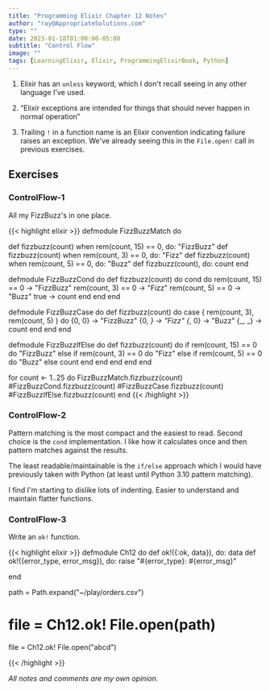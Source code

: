 ```yaml
---
title: "Programming Elixir Chapter 12 Notes"
author: "ray@AppropriateSolutions.com"
type: ""
date: 2023-01-18T01:00:00-05:00
subtitle: "Control Flow"
image: ""
tags: [LearningElixir, Elixir, ProgrammingElixirBook, Python]
---
```


1. Elixir has an `unless` keyword, which I don't recall seeing in any other language I've used.

1. “Elixir exceptions are intended for things that should never happen in normal operation”

1. Trailing `!` in a function name is an Elixir convention indicating failure raises an exception.
   We've already seeing this in the `File.open!` call in previous exercises.


## Exercises

### ControlFlow-1
All my FizzBuzz's in one place.

{{< highlight elixir >}}
defmodule FizzBuzzMatch do

  def fizzbuzz(count) when rem(count, 15) == 0, do: "FizzBuzz"
  def fizzbuzz(count) when rem(count, 3) == 0, do: "Fizz"
  def fizzbuzz(count) when rem(count, 5) == 0, do: "Buzz"
  def fizzbuzz(count), do: count
end

defmodule FizzBuzzCond do
  def fizzbuzz(count) do
    cond do
      rem(count, 15) == 0 -> "FizzBuzz"
      rem(count, 3) == 0 -> "Fizz"
      rem(count, 5) == 0 -> "Buzz"
      true -> count
    end
  end
end

defmodule FizzBuzzCase do
  def fizzbuzz(count) do
    case { rem(count, 3), rem(count, 5) } do
      {0, 0} -> "FizzBuzz"
      {0, _} -> "Fizz"
      {_, 0} -> "Buzz"
      {_, _} -> count
    end
  end
end

defmodule FizzBuzzIfElse do
  def fizzbuzz(count) do
    if rem(count, 15) == 0 do
      "FizzBuzz"
    else if rem(count, 3) == 0 do
      "Fizz"
    else if rem(count, 5) == 0 do
      "Buzz"
    else
      count
    end
    end
    end
  end
end


for count <- 1..25 do
  FizzBuzzMatch.fizzbuzz(count)
  #FizzBuzzCond.fizzbuzz(count)
  #FizzBuzzCase.fizzbuzz(count)
  #FizzBuzzIfElse.fizzbuzz(count)
end
{{< /highlight >}}


### ControlFlow-2
Pattern matching is the most compact and the easiest to read.
Second choice is the `cond` implementation.
I like how it calculates once and then pattern matches against the results.

The least readable/maintainable is the `if/else` approach which I would have previously taken with Python
(at least until Python 3.10 pattern matching).

I find I'm starting to dislike lots of indenting.
Easier to understand and maintain flatter functions.

### ControlFlow-3
Write an `ok!` function.

{{< highlight elixir >}}
defmodule Ch12 do
  def ok!({:ok, data}), do: data
  def ok!({error_type, error_msg}), do: raise "#{error_type}: #{error_msg}"

end

path = Path.expand("~/play/orders.csv")
# file = Ch12.ok! File.open(path)
file = Ch12.ok! File.open("abcd")

{{< /highlight >}}

_All notes and comments are my own opinion._
